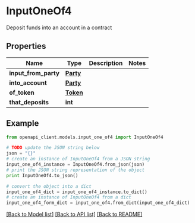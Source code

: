 # InputOneOf4

Deposit funds into an account in a contract

## Properties
Name | Type | Description | Notes
------------ | ------------- | ------------- | -------------
**input_from_party** | [**Party**](Party.md) |  | 
**into_account** | [**Party**](Party.md) |  | 
**of_token** | [**Token**](Token.md) |  | 
**that_deposits** | **int** |  | 

## Example

```python
from openapi_client.models.input_one_of4 import InputOneOf4

# TODO update the JSON string below
json = "{}"
# create an instance of InputOneOf4 from a JSON string
input_one_of4_instance = InputOneOf4.from_json(json)
# print the JSON string representation of the object
print InputOneOf4.to_json()

# convert the object into a dict
input_one_of4_dict = input_one_of4_instance.to_dict()
# create an instance of InputOneOf4 from a dict
input_one_of4_form_dict = input_one_of4.from_dict(input_one_of4_dict)
```
[[Back to Model list]](../README.md#documentation-for-models) [[Back to API list]](../README.md#documentation-for-api-endpoints) [[Back to README]](../README.md)


